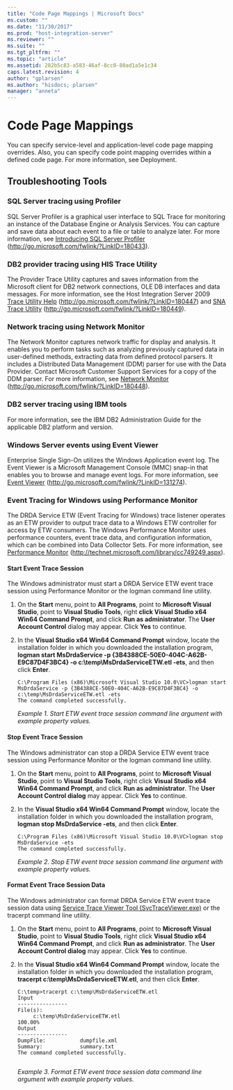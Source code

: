 ```yaml
---
title: "Code Page Mappings | Microsoft Docs"
ms.custom: ""
ms.date: "11/30/2017"
ms.prod: "host-integration-server"
ms.reviewer: ""
ms.suite: ""
ms.tgt_pltfrm: ""
ms.topic: "article"
ms.assetid: 282b5c83-a583-46af-8cc0-80ad1a5e1c34
caps.latest.revision: 4
author: "gplarsen"
ms.author: "hisdocs; plarsen"
manager: "anneta"
---
```

# Code Page Mappings
You can specify service-level and application-level code page mapping overrides. Also, you can specify code point mapping overrides within a defined code page. For more information, see Deployment.  
  
## Troubleshooting Tools  
  
### SQL Server tracing using Profiler  
 SQL Server Profiler is a graphical user interface to SQL Trace for monitoring an instance of the Database Engine or Analysis Services. You can capture and save data about each event to a file or table to analyze later. For more information, see [Introducing SQL Server Profiler](http://go.microsoft.com/fwlink/?LinkID=180433) (http://go.microsoft.com/fwlink/?LinkID=180433).  
  
### DB2 provider tracing using HIS Trace Utility  
 The Provider Trace Utility captures and saves information from the Microsoft client for DB2 network connections, OLE DB interfaces and data messages. For more information, see the Host Integration Server 2009 [Trace Utility Help](http://go.microsoft.com/fwlink/?LinkID=180447) (http://go.microsoft.com/fwlink/?LinkID=180447) and [SNA Trace Utility](http://go.microsoft.com/fwlink/?LinkID=180449) (http://go.microsoft.com/fwlink/?LinkID=180449).  
  
### Network tracing using Network Monitor  
 The Network Monitor captures network traffic for display and analysis. It enables you to perform tasks such as analyzing previously captured data in user-defined methods, extracting data from defined protocol parsers. It includes a Distributed Data Management (DDM) parser for use with the Data Provider. Contact Microsoft Customer Support Services for a copy of the DDM parser. For more information, see [Network Monitor](http://go.microsoft.com/fwlink/?LinkID=180448) (http://go.microsoft.com/fwlink/?LinkID=180448).  
  
### DB2 server tracing using IBM tools  
 For more information, see the IBM DB2 Administration Guide for the applicable DB2 platform and version.  
  
### Windows Server events using Event Viewer  
 Enterprise Single Sign-On utilizes the Windows Application event log. The Event Viewer is a Microsoft Management Console (MMC) snap-in that enables you to browse and manage event logs. For more information, see [Event Viewer](http://go.microsoft.com/fwlink/?LinkID=131274) (http://go.microsoft.com/fwlink/?LinkID=131274).  
  
### Event Tracing for Windows using Performance Monitor  
 The DRDA Service ETW (Event Tracing for Windows) trace listener operates as an ETW provider to output trace data to a Windows ETW controller for access by ETW consumers. The Windows Performance Monitor uses performance counters, event trace data, and configuration information, which can be combined into Data Collector Sets. For more information, see [Performance Monitor](http://technet.microsoft.com/library/cc749249.aspx) (http://technet.microsoft.com/library/cc749249.aspx).  
  
#### Start Event Trace Session  
 The Windows administrator must start a DRDA Service ETW event trace session using Performance Monitor or the logman command line utility.  
  
1. On the **Start** menu, point to **All Programs**, point to **Microsoft Visual Studio**, point to **Visual Studio Tools**, right **click Visual Studio x64 Win64 Command Prompt**, and click **Run as administrator**. The **User Account Control** dialog may appear. Click **Yes** to continue.  
  
2. In the **Visual Studio x64 Win64 Command Prompt** window, locate the installation folder in which you downloaded the installation program, **logman start MsDrdaService -p {3B4388CE-50E0-404C-A62B-E9C87D4F3BC4} -o c:\temp\MsDrdaServiceETW.etl -ets**, and then click **Enter**.  
  
   ```  
   C:\Program Files (x86)\Microsoft Visual Studio 10.0\VC>logman start MsDrdaService -p {3B4388CE-50E0-404C-A62B-E9C87D4F3BC4} -o c:\temp\MsDrdaServiceETW.etl -ets  
   The command completed successfully.  
   ```  
  
    <em>**Example 1.</em>* Start ETW event trace session command line argument with example property values.*  
  
#### Stop Event Trace Session  
 The Windows administrator can stop a DRDA Service ETW event trace session using Performance Monitor or the logman command line utility.  
  
1. On the **Start** menu, point to **All Programs**, point to **Microsoft Visual Studio**, point to **Visual Studio Tools**, right click **Visual Studio x64 Win64 Command Prompt**, and click **Run as administrator**. The **User Account Control dialog** may appear. Click **Yes** to continue.  
  
2. In the **Visual Studio x64 Win64 Command Prompt** window, locate the installation folder in which you downloaded the installation program, **logman stop MsDrdaService -ets**, and then click **Enter**.  
  
   ```  
   C:\Program Files (x86)\Microsoft Visual Studio 10.0\VC>logman stop MsDrdaService -ets  
   The command completed successfully.  
   ```  
  
    <em>**Example 2.</em>* Stop ETW event trace session command line argument with example property values.*  
  
#### Format Event Trace Session Data  
 The Windows administrator can format DRDA Service ETW event trace session data using [Service Trace Viewer Tool (SvcTraceViewer.exe)](https://docs.microsoft.com/en-us/dotnet/framework/wcf/service-trace-viewer-tool-svctraceviewer-exe) or the tracerpt command line utility.  
  
1. On the **Start** menu, point to **All Programs**, point to **Microsoft Visual Studio**, point to **Visual Studio Tools**, right click **Visual Studio x64 Win64 Command Prompt**, and click **Run as administrator**. The **User Account Control dialog** may appear. Click **Yes** to continue.  
  
2. In the **Visual Studio x64 Win64 Command Prompt** window, locate the installation folder in which you downloaded the installation program, **tracerpt c:\temp\MsDrdaServiceETW.etl**, and then click **Enter**.  
  
   ```  
   C:\temp>tracerpt c:\temp\MsDrdaServiceETW.etl  
   Input  
   ----------------  
   File(s):  
        c:\temp\MsDrdaServiceETW.etl  
   100.00%  
   Output  
   ----------------  
   DumpFile:           dumpfile.xml  
   Summary:            summary.txt  
   The command completed successfully.  
  
   ```  
  
    <em>**Example 3.</em>* Format ETW event trace session data command line argument with example property values.*